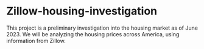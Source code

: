 # Zillow-housing-investigation
This project is a preliminary investigation into the housing market as of June 2023. We will be analyzing the housing prices across America, using information from Zillow. 

